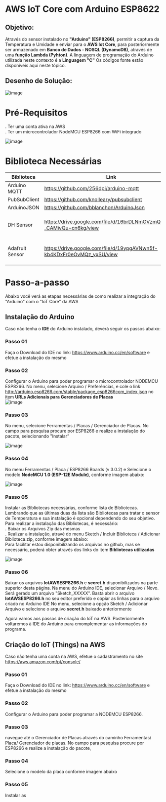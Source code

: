 # AWS IoT Core com Arduino ESP8622

## Objetivo: 

Através do sensor instalado no **"Arduino" (ESP8266)**, permitir a captura da Temperatura e Umidade e enviar para o **AWS Iot Core**, para posteriormente ser armazenado em **Banco de Dados - NOSQL (DynamoDB)**, através de uma **função Lambda (Pyhton)**. A linguagem de programação do Arduino utilizada neste contexto é a **Linguagem "C"**
Os códigos fonte estão disponíveis aqui neste tópico.

## Desenho de Solução:  

![image](https://user-images.githubusercontent.com/63315625/128429650-28329a7c-f80d-4298-94c8-0688077c0158.png)

# Pré-Requisitos  
   . Ter uma conta ativa na AWS  
   . Ter um microcontrolador NodeMCU ESP8266 com WiFi integrado  
      
   ![image](https://user-images.githubusercontent.com/63315625/128399371-aa27e3dc-4ffa-4445-a25d-493eaeedd43d.png)


# Biblioteca Necessárias

| Biblioteca  |  Link  | Complemento |
| ------------------- | ------------------- | ------------------- |
|  Arduino MQTT |  https://github.com/256dpi/arduino-mqtt   |   |
|  PubSubClient |  https://github.com/knolleary/pubsubclient |   |
|  ArduinoJSON |  https://github.com/bblanchon/ArduinoJson |  |
|  DH Sensor | https://drive.google.com/file/d/16brDLNmOVzmQs6sFh-_CAMivQu-cn6kg/view | Baixar somente se for utilizar o sensor de temperatura/umidade |
|  Adafruit Sensor | https://drive.google.com/file/d/19ypgAVNwn5f-kb4KDxFr0eOvMQz_yxSU/view | Baixar somente se for utilizar o sensor de temperatura/umidade |
 
# Passo-a-passo

Abaixo você verá as etapas necessárias de como realizar a integração do "Arduino" com o "IoT Core" da AWS

## Instalação do Arduino
Caso não tenha o **IDE** do Arduino instalado, deverá seguir os passos abaixo:
      
### Passo 01
Faça o Download do IDE no link: https://www.arduino.cc/en/software e efetue a instalação do mesmo  

### Passo 02
Configurar o Arduino para poder programar o microcontrolador NODEMCU ESP8266.
No menu, selecione Arquivo / Preferências, e cole o link http://arduino.esp8266.com/stable/package_esp8266com_index.json no item **URLs Adicionais para Gerenciadores de Placas**  
![image](https://user-images.githubusercontent.com/63315625/128394580-4798673f-d53b-401c-b6b0-df7aea81f02b.png)  

### Passo 03
No menu, selecione Ferramentas / Placas / Gerenciador de Placas. No campo para pesquisa procure por ESP8266 e realize a instalação do pacote, selecionando "Instalar”  

![image](https://user-images.githubusercontent.com/63315625/128395106-631e7f36-8e10-42fc-85e6-b35b3088ee9f.png)  

### Passo 04
No menu Ferramentas / Placa / ESP8266 Boards (v 3.0.2) e Selecione o modelo **NodeMCU 1.0 (ESP-12E Module)**, conforme imagem abaixo:  

![image](https://user-images.githubusercontent.com/63315625/128395551-0f7bd826-ac3b-4880-a1c4-0b544ce67225.png)  

### Passo 05
Instalar as Bibliotecas necessárias, conforme lista de Bibliotecas. Lembrando que as últimas duas da lista são Bibliotecas para tratar o sensor de Temperatura e sua instalação é opcional dependendo do seu objetivo.
Para realizar a instalação das Bibliotecas, é necessário:  
  . Baixar os Arquivos Zip das mesmas  
  . Realizar a instalação, atravé do menu Sketch / Incluir Biblioteca / Adicionar Biblioteca.zip, conforme imagem abaixo:  
Para facilitar estou disponibilizando os arquivos no github, mas se necessário, poderá obter através dos links do item **Bibliotecas utilizadas**  
  
  ![image](https://user-images.githubusercontent.com/63315625/128442244-ba58a54f-dd88-42e0-a665-51a4beef08ac.png)

### Passo 06  
Baixar os arquivos **IotAWSESP8266.h** e **secret.h** disponibilizados na parte superior desta página.
Na menu do Arduino IDE, selecionar Arquivo / Novo. Será gerado um arquivo "Sketch_XXXXX".
Basta abrir o arquivo **IotAWSESP8266.h** no seu editor preferido e copiar as linhas para o arquivo criado no Arduino IDE
No menu, selecione a opção Sketch / Adicionar Arquivo e selecione o arquivo **secret.h** baixado anteriormente

Agora vamos aos passos de criação do IoT na AWS. Posteriormente voltaremos à IDE do Arduino para cmomplementar as informações do programa.

## Criação do IoT (Things) na AWS
Caso não tenha uma conta na AWS, efetue o cadastramento no site https://aws.amazon.com/pt/console/ 

      
### Passo 01
Faça o Download do IDE no link: https://www.arduino.cc/en/software e efetue a instalação do mesmo
### Passo 02
Configurar o Arduino para poder programar a NODEMCU ESP8266.

### Passo 03
navegue até o Gerenciador de Placas através do caminho Ferramentas/ Placa/ Gerenciador de placas. No campo para pesquisa procure por ESP8266 e realize a instalação do pacote, 

### Passo 04
Selecione o modelo da placa conforme imagem abaixo  

### Passo 05
Instalar as 
